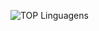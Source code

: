 ![TOP Linguagens](https://github-readme-stats.vercel.app/api/top-langs/?username=[UTILIZADOR&layout=compact&theme=dracula](https://github.com/Ezequieloliveiras)https://github.com/Ezequieloliveiras)
